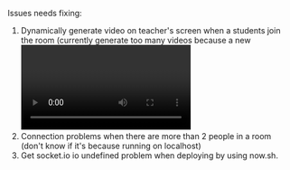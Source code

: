 Issues needs fixing: 
1. Dynamically generate video on teacher's screen when a students join the room (currently generate too many videos because a new <video> element is created each time track event fired)
2. Connection problems when there are more than 2 people in a room (don't know if it's because running on localhost)
3. Get socket.io io undefined problem when deploying by using now.sh.
